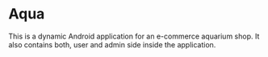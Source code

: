 # Aqua
This is a dynamic Android application for an e-commerce aquarium shop. It also contains both, user and admin side inside the application. 
